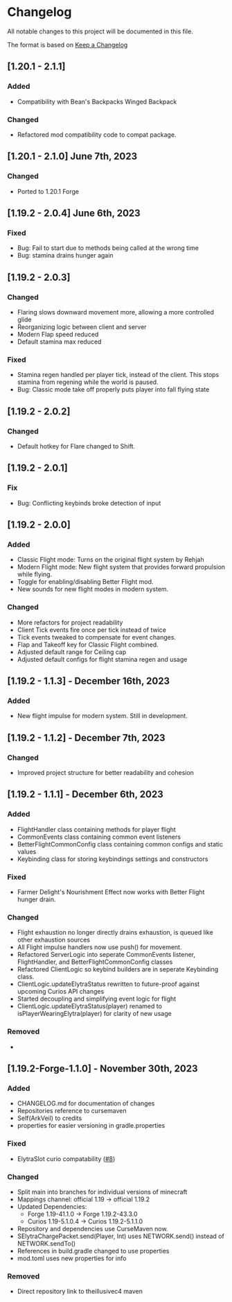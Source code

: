 # Changelog
All notable changes to this project will be documented in this file.

The format is based on [Keep a Changelog](http://keepachangelog.com/en/1.0.0/)

## [1.20.1 - 2.1.1]

### Added
- Compatibility with Bean's Backpacks Winged Backpack

### Changed
- Refactored mod compatibility code to compat package.

## [1.20.1 - 2.1.0] June 7th, 2023

### Changed
- Ported to 1.20.1 Forge

## [1.19.2 - 2.0.4] June 6th, 2023

### Fixed
- Bug: Fail to start due to methods being called at the wrong time
- Bug: stamina drains hunger again

## [1.19.2 - 2.0.3]

### Changed
- Flaring slows downward movement more, allowing a more controlled glide
- Reorganizing logic between client and server
- Modern Flap speed reduced
- Default stamina max reduced

### Fixed
- Stamina regen handled per player tick, instead of the client. This stops stamina from regening while the world is paused.
- Bug: Classic mode take off properly puts player into fall flying state

## [1.19.2 - 2.0.2]

### Changed

- Default hotkey for Flare changed to Shift.

## [1.19.2 - 2.0.1]

### Fix

- Bug: Conflicting keybinds broke detection of input

## [1.19.2 - 2.0.0]

### Added

- Classic Flight mode: Turns on the original flight system by Rehjah
- Modern Flight mode: New flight system that provides forward propulsion while flying.
- Toggle for enabling/disabling Better Flight mod.
- New sounds for new flight modes in modern system.
### Changed

- More refactors for project readability
- Client Tick events fire once per tick instead of twice
- Tick events tweaked to compensate for event changes.
- Flap and Takeoff key for Classic Flight combined. 
- Adjusted default range for Ceiling cap
- Adjusted default configs for flight stamina regen and usage

## [1.19.2 - 1.1.3] - December 16th, 2023

### Added

- New flight impulse for modern system. Still in development.

## [1.19.2 - 1.1.2] - December 7th, 2023

### Changed

- Improved project structure for better readability and cohesion


## [1.19.2 - 1.1.1] - December 6th, 2023

### Added

- FlightHandler class containing methods for player flight
- CommonEvents class containing common event listeners
- BetterFlightCommonConfig class containing common configs and static values
- Keybinding class for storing keybindings settings and constructors

### Fixed

- Farmer Delight's Nourishment Effect now works with Better Flight hunger drain.

### Changed

- Flight exhaustion no longer directly drains exhaustion, is queued like other exhaustion sources
- All Flight impulse handlers now use push() for movement.
- Refactored ServerLogic into seperate CommonEvents listener, FlightHandler, and BetterFlightCommonConfig classes
- Refactored ClientLogic so keybind builders are in seperate Keybinding class.
- ClientLogic.updateElytraStatus rewritten to future-proof against upcoming Curios API changes
- Started decoupling and simplifying event logic for flight
- ClientLogic.updateElytraStatus(player) renamed to isPlayerWearingElytra(player) for clarity of new usage
### Removed

- 

## [1.19.2-Forge-1.1.0] - November 30th, 2023

### Added

- CHANGELOG.md for documentation of changes
- Repositories reference to cursemaven
- Self(ArkVeil) to credits
- properties for easier versioning in gradle.properties

### Fixed

- ElytraSlot curio compatability ([#8](https://github.com/rejahtavi/betterflight/issues/8))

### Changed

- Split main into branches for individual versions of minecraft
- Mappings channel: official 1.19 -> official 1.19.2
- Updated Dependencies: 
  - Forge 1.19-41.1.0 -> Forge 1.19.2-43.3.0
  - Curios 1.19-5.1.0.4 -> Curios 1.19.2-5.1.1.0
- Repository and dependencies use CurseMaven now.
- SElytraChargePacket.send(Player, Int) uses NETWORK.send() instead of NETWORK.sendTo()
- References in build.gradle changed to use properties
- mod.toml uses new properties for info

### Removed

- Direct repository link to theillusivec4 maven